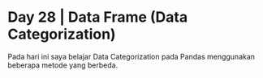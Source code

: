 # Day 28 | Data Frame (Data Categorization)
Pada hari ini saya belajar Data Categorization pada Pandas menggunakan beberapa metode yang berbeda.